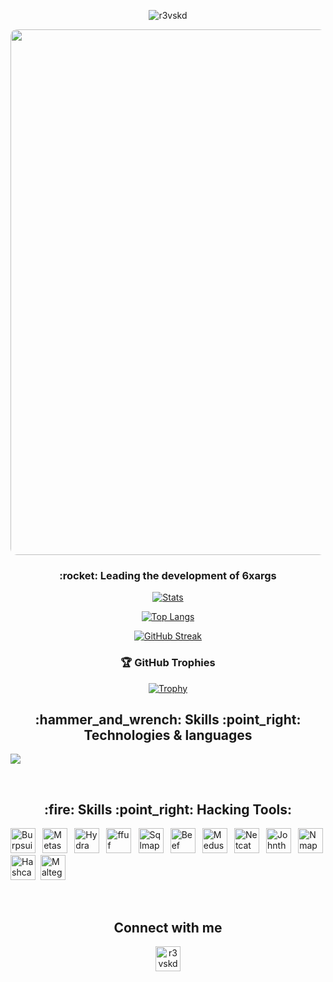 <p align="center"> <img src="https://komarev.com/ghpvc/?username=r3vskd&color=orange&style=plastic" alt="r3vskd" /> </p>
<p align="center">
  <img width="1646" height="841" style="border-radius: 10px;" alt="image" src="https://github.com/user-attachments/assets/415aeb73-f7ca-4d1e-9ef8-7115df9d3dda" />
<p/>
<h3 align="center"> :rocket: Leading the development of 6xargs </h3>

<div align="center">

[![Stats](https://github-readme-stats.vercel.app/api/?username=r3vskd&count_private=true&theme=dark&showicons=true)]()

[![Top Langs](https://github-readme-stats.vercel.app/api/top-langs/?username=r3vskd&layout=compact&theme=dark)]()

[![GitHub Streak](https://github-readme-streak-stats.herokuapp.com/?user=r3vskd&theme=dark)]()

### 🏆 GitHub Trophies
[![Trophy](https://github-profile-trophy.vercel.app/?username=r3vskd&theme=dark)]()

</div>

<h2 align="center"> :hammer_and_wrench: Skills :point_right: Technologies & languages</h2>
<div>
  <p align="justify">
  <a href="https://go-skill-icons.vercel.app/">
    <img
      src="https://go-skill-icons.vercel.app/api/icons?i=linux,neovim,html,css,js,py,bash,go,git,github,nodejs,bootstrap,docker,remix,postgresql,mysql,mongodb,expressjs,cloudflare,obsidian,insomnia,githubactions,terminal"/>
  </a>
</p>
</div>
<br>
<h2 align="center"> :fire: Skills :point_right: Hacking Tools:</h2>
<div align="justify">
  <p align="justify">
    <img src="https://www.kali.org/tools/burpsuite/images/burpsuite-logo.svg" title="Burpsuite" alt="Burpsuite" width="40" height="40"/>&nbsp;
    <img src="https://www.kali.org/tools/metasploit-framework/images/metasploit-framework-logo.svg" title="Metasploit" alt="Metasploit" width="40" height="40"/>&nbsp;
    <img src="https://www.kali.org/tools/hydra/images/hydra-logo.svg" title="Hydra" alt="Hydra" width="40" height="40"/>&nbsp;
    <img src="https://www.kali.org/tools/ffuf/images/ffuf-logo.svg" title="ffuf" alt="ffuf" width="40" height="40"/>&nbsp;
    <img src="https://www.kali.org/tools/sqlmap/images/sqlmap-logo.svg" title="Sqlmap" alt="Sqlmap" width="40" height="40"/>&nbsp;
    <img src="https://www.kali.org/tools/beef-xss/images/beef-xss-logo.svg" title="Beef" alt="Beef" width="40" height="40"/>&nbsp;
    <img src="https://www.kali.org/tools/medusa/images/medusa-logo.svg" title="Medusa" alt="Medusa" width="40" height="40"/>&nbsp;
    <img src="https://www.kali.org/tools/netcat/images/netcat-logo.svg" title="Netcat" alt="Netcat" width="40" height="40"/>&nbsp;
    <img src="https://www.kali.org/tools/john/images/john-logo.svg" title="Johntheripper" alt="Johntheripper" width="40" height="40"/>&nbsp;
    <img src="https://www.kali.org/tools/nmap/images/nmap-logo.svg" title="Nmap" alt="Nmap" width="40" height="40"/>&nbsp;
    <img src="https://www.kali.org/tools/hashcat/images/hashcat-logo.svg" title="Hashcat" alt="Hashcat" width="40" height="40"/>&nbsp;
    <img src="https://www.kali.org/tools/maltego/images/maltego-logo.svg" title="Maltego" alt="Maltego" width="40" height="40"/>&nbsp;
  </p>
</div>
<br>
<h2 align="center">Connect with me</h2>
<p align="center">
  <p align="center"> <a href="https://twitter.com/r3vskd" target="blank"><img src="https://uxwing.com/wp-content/themes/uxwing/download/brands-and-social-media/x-social-media-round-icon.png" alt="r3vskd" width="40" height="40"/></a> </p>
</p>
